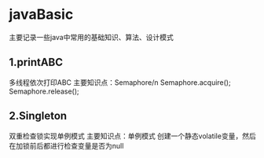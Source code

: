 # javaBasic
主要记录一些java中常用的基础知识、算法、设计模式

## 1.printABC
多线程依次打印ABC
主要知识点：Semaphore/n
Semaphore.acquire();
Semaphore.release();

## 2.Singleton
双重检查锁实现单例模式
主要知识点：单例模式
创建一个静态volatile变量，然后在加锁前后都进行检查变量是否为null
